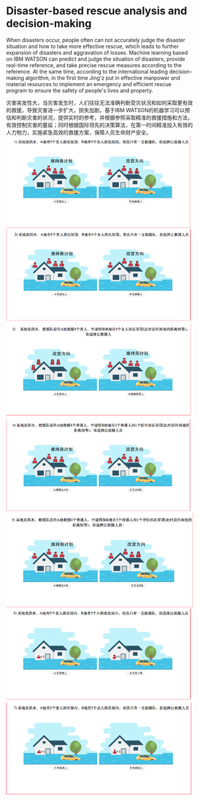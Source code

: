 # Disaster-based rescue analysis and decision-making
When disasters occur, people often can not accurately judge the disaster situation and how to take more effective rescue, which leads to further expansion of disasters and aggravation of losses. Machine learning based on IBM WATSON can predict and judge the situation of disasters, provide real-time reference, and take precise rescue measures according to the reference. At the same time, according to the international leading decision-making algorithm, in the first time Jing'z put in effective manpower and material resources to implement an emergency and efficient rescue program to ensure the safety of people's lives and property.

灾害突发性大，当灾害发生时，人们往往无法准确判断受灾状况和如何采取更有效的救援，导致灾害进一步扩大，损失加剧，基于IBM WATSON的机器学习可以预估和判断灾害的状况，提供实时的参考，并根据参照采取精准的救援措施和方法，有效控制灾害的蔓延；同时根据国际领先的决策算法，在第一时间精准投入有效的人力物力，实施紧急高效的救援方案，保障人员生命财产安全。
![image](https://github.com/linqd1/Disaster-relief/blob/master/image/1.png)
![image](https://github.com/linqd1/Disaster-relief/blob/master/image/2.png)
![image](https://github.com/linqd1/Disaster-relief/blob/master/image/3.png)
![image](https://github.com/linqd1/Disaster-relief/blob/master/image/4.png)
![image](https://github.com/linqd1/Disaster-relief/blob/master/image/5.png)
![image](https://github.com/linqd1/Disaster-relief/blob/master/image/6.png)
![image](https://github.com/linqd1/Disaster-relief/blob/master/image/7.png)



